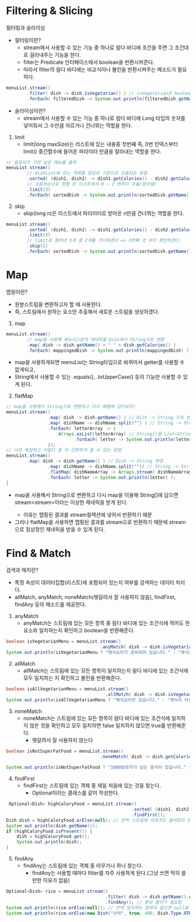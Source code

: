 # Filtering & Slicing
필터링과 슬라이싱
 - 필터링이란?
   - stream에서 사용할 수 있는 기능 중 하나로 람다 바디에 조건을 주면 그 조건대로 걸러내주는 기능을 한다.
   - filter는 Predicate 인터페이스에서 boolean을 반환시켜준다.
   - 따라서 filter의 람다 바디에는 비교식이나 불린을 반환시켜주는 메소드가 필요하다.
```java
menuList.stream()
        .filter( dish -> dish.isVegetarian() ) // isVegetarian은 boolean을 반환시켜주는 메소드
        .forEach( filteredDish -> System.out.println(filteredDish.getName()) );
```
- 슬라이싱이란?
  - stream에서 사용할 수 있는 기능 중 하나로 람다 바디에 Long 타입의 숫자를 넣어줘서 그 수만큼 자르거나 건너뛰는 역할을 한다.
1. limit
    - limit(long maxSize)는 리스트에 있는 내용중 첫번째 즉, 0번 인덱스부터 limit() 중간함수에 들어온 파라미터 만큼을 잘라내는 역할을 한다.
```java
// 칼로리가 가장 낮은 메뉴를 출력
menuList.stream()
        // dishList에 있는 객체를 칼로리 기준으로 오름차순 정렬
        .sorted( (dish1, dish2) -> dish1.getCalories() - dish2.getCalories() )
        // 오름차순으로 정렬 된 리스트에서 0 ~ 2 번까지 추출(잘라냄)
        .limit(3)
        .forEach( sortedDish -> System.out.println(sortedDish.getName()) );
```

2. skip
   - skip(long n)은 리스트에서 파라미터로 받아온 n만큼 건너뛰는 역할을 한다.
```java
menuList.stream()
        .sorted( (dish1, dish2) -> dish1.getCalories() - dish2.getCalories() )
        .limit(3)
        // limit로 잘라낸 3개 중 2개를 건너뛰겠다 => 3번째 것 부터 확인하겠다.
        .skip(2)
        .forEach( sortedDish -> System.out.println(sortedDish.getName()) );
```
# Map
맵핑이란?
- 원본스트림을 변환하고자 할 때 사용한다.
- 즉, 스트림에서 원하는 요소만 추출해서 새로운 스트림을 생성하겠다.
1. map
```java
menuList.stream()
        // map을 사용해 메뉴리스트의 제네릭을 Dish에서 String으로 변환
        .map( dish -> dish.getName() + " " + dish.getCalories() )
        .forEach( mappingedDish -> System.out.println(mappingedDish) );
```
- map을 사용하게되면 menuList는 String타입으로 바뀌어서 getter를 사용할 수 없게되고,
- String에서 사용할 수 있는 .equals(), .toUpperCase() 등의 기능만 사용할 수 있게 된다.
2. flatMap
```java
// map을 사용해서 String으로 변환하고 다시 배열에 담아보자!
menuList.stream()
				.map( dish -> dish.getName() ) // Dish -> String 으로 변경
				.map( dishName -> dishName.split("") ) // String -> String[] 로 변경
				.forEach( letterArray -> {
					Arrays.asList(letterArray) // String[]을 List<String>으로 변경
						  .forEach( letter -> System.out.println(letter) ); // List 반복
				});
// 너무 복잡하고 더럽다 좀 더 간편하게 할 수 있는 방법
menuList.stream()
      	.map( dish -> dish.getName() ) // Dish -> String 변경
				.map( dishName -> dishName.split("")) // String -> String[] 로 변경
				.flatMap( dishNameArray -> Arrays.stream( dishNameArray) ) 
				.forEach( letter -> System.out.println(letter) );
}
```
- map을 사용해서 String으로 변환하고 다시 map을 이용해 String[]에 담으면 stream<stream<String>>이라는 이상한 제네릭을 받게 된다.
  - 이유는 맵핑된 결과를 stream컬렉션에 넣어서 반환하기 때문
- 그러나 flatMap을 사용하면 맵핑된 결과를 stream으로 반환하기 때문에 stream<String>으로 정상정인 제네릭을 받을 수 있게 된다.
# Find & Match
검색과 매치란?
- 특정 속성이 데이터집합(리스트)에 포함되어 있는지 여부를 검색하는 데이터 처리다.
- allMatch, anyMatch, noneMatch(헷갈려서 잘 사용하지 않음), findFirst, findAny 등의 메소드를 제공한다.
1. anyMatch
   - anyMatch는 스트림에 있는 모든 항목 중 람다 바디에 있는 조건식에 적어도 한 요소와 일치하는지 확인하고 boolean을 반환해준다.
```java
boolean isVegetarianMenu = menuList.stream()
                                    .anyMatch( dish -> dish.isVegetarian() ); // 불린을 반환해주기 때문에 조건식이나 불린을 반환하는 메소드 작성
System.out.println(isVegetarianMenu ? "채식요리가 준비되어 있습니다." : "채식요리가 없습니다." ); // true
```
2. allMatch
   - allMatch는 스트림에 있는 모든 항목이 일치하는지 람다 바디에 있는 조건식에 모두 일치하는 지 확인하고 불린을 반환해준다.
```java
boolean isAllVegetarianMenu = menuList.stream()
                                      .allMatch( dish -> dish.isVegetarian() );
System.out.println(isAllVegetarianMenu ? "채식요리만 있습니다." : "채식이 아닌 요리도 있습니다." ); // false
```
3. noneMatch
   - noneMatch는 스트림에 있는 모든 항목이 람다 바디에 있는 조건식에 일치하지 않은 것을 확인하고 모두 일치하면 false 일치하지 않으면 true를 반환해준다.
     - 헷갈려서 잘 사용하지 않는다
```java
boolean isNotSuperFatFood = menuList.stream()
                                    .noneMatch( dish -> dish.getCalories() < 1000 ); // 메뉴리스트에 있는 모든 메뉴는 1000칼로리가 넘지 않는데 왜 false일까?
                                                                                    // noneMatch는 이 조건식이 아니냐를 비교하기 때문에 false가 나옴
System.out.println(isNotSuperFatFood ? "1000칼로리가 넘는 음식이 있습니다." : "1000칼로리가 넘는 음식이 없습니다." ); // false
```
4. findFirst
   - findFirst는 스트림에 있는 객체 중 제일 처음에 있는 것을 찾는다.
     - Optional이라는 클래스를 같이 작성한다.
```java
 Optional<Dish> highCaloryFood = menuList.stream()
												.sorted( (dish1, dish2) -> dish2.getCalories() - dish1.getCalories() ) // 내림차순 정렬
												.findFirst();
Dish dish = highCaloryFood.orElse(null); // 만약 스트림에 아무것도 들어있지 않으면 null을 반환
System.out.println(dish.getName());
if (highCaloryFood.isPresent()) {
    dish = highCaloryFood.get();
  	System.out.println(dish);
}
```
5. findAny
   - findAny는 스트림에 있는 객체 중 아무거나 하나 찾는다.
     - findAny는 사용할 때마다 filter를 자주 사용하게 된다.(그냥 쓰면 딱히 쓸만한 이유가 없음)
```java
Optional<Dish> rice = menuList.stream()
									  .filter( dish -> dish.getName().equals("rice") )
									  .findAny(); // 항상 필터가 필요함
System.out.println(rice.orElse(null)); // 만약 일치하는 항목이 없으면 null을 대신 반환해라
System.out.println(rice.orElse(new Dish("수박", true, 400, Dish.Type.OTHER))); // 만약 일치하는 항목이 없으면 새로운 항목을 추가해서 반환해라
```
